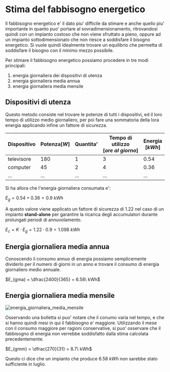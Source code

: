 # Stima del fabbisogno energetico  

Il fabbisogno energetico e' il dato piu' difficile da stimare e anche quello piu' importante in quanto puo' portare al sovradimensionamento, ritrovandosi quindi con un impianto costoso che non viene sfruttato a pieno, oppure ad un impianto sottodimensionato che non riesce a soddisfare il bisogno energetico. Si vuole quindi idealmente trovare un equilibrio che permetta di soddisfare il bisogno con il minimo mezzo possibile.  

Per stimare il fabbisogno energetico possiamo procedere in tre modi principali:  

1. energia giornaliera dei dispositivi di utenza
2. energia giornaliera media annua
3. energia giornaliera media mensile

## Dispositivi di utenza  

Questo metodo consiste nel trovare le potenze di tutti i dispositivi, ed il loro tempo di utilizzo medio giornaliero, per poi fare una sommatoria della lora energia applicando infine un fattore di sicurezza.  

| Dispositivo | Potenza$[W]$ | Quantita' | Tempo di utilizzo $[ore\ al\ giorno]$ | Energia $[kWh]$ |
| ----------- | ------------ | --------- | ------------------------------------- | --------------- |
| televisore  | 180          | 1         | 3                                     | 0.54            |
| computer    | 45           | 2         | 4                                     | 0.36            |
| ...         | ...          | ...       | ...                                   | ...             |

Si ha allora che l'energia giornaliera consumata e':  

$E_{g} = 0.54 + 0.36 = 0.9\ kWh$  

A questo valore viene applicato un fattore di sicurezza di $1.22$ nel caso di un impianto **stand-alone** per garantire la ricarica degli accumulatori durante prolungati periodi di annuvolamento.  

$E_c = K \cdot E_g = 1.22 \cdot 0.9 = 1.098\ kWh$  


## Energia giornaliera media annua  

Conoscendo il consumo annuo di energia possiamo semplicemente dividerlo per il numero di giorni in un anno e trovare il consumo di energia giornaliero medio annuale.  

$E_{gma} = \dfrac{2400}{365} = 6.58\ kWh$  

## Energia giornaliera media mensile  

![energia_giornaliera_media_mensile](https://user-images.githubusercontent.com/7195133/226210935-0a0b1d3f-52c9-4260-8767-5de4458bb25b.jpg)  

Osservando una bolletta si puo' notare che il conumo varia nel tempo, e che si hanno quindi mesi in qui il fabbisogno e' maggiore. Utilizzando il mese con il consumo maggiore per ragioni conservative, si puo' osservare che il fabbisogno di energia non verrebbe soddisfatto dalla stima calcolata precedentemente.  

$E_{gmm} = \dfrac{270}{31} = 8.7\ kWh$  

Questo ci dice che un impianto che produce $6.58\ kWh$ non sarebbe stato sufficiente in luglio.  